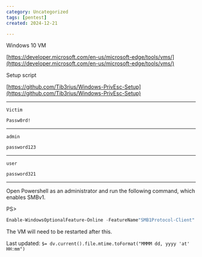 ```yaml
---
category: Uncategorized
tags: [pentest]
created: 2024-12-21

---
```

Windows 10 VM

[https://developer.microsoft.com/en-us/microsoft-edge/tools/vms/](https://developer.microsoft.com/en-us/microsoft-edge/tools/vms/)

Setup script

[https://github.com/Tib3rius/Windows-PrivEsc-Setup](https://github.com/Tib3rius/Windows-PrivEsc-Setup)

----

```command prompt - kali
Victim
```

```command prompt - kali
Passw0rd!
```

----

```command prompt - kali
admin
```

```command prompt - kali
password123
```

----

```command prompt - kali
user
```

```command prompt - kali
password321
```

----

Open Powershell as an administrator and run the following command, which enables SMBv1.

PS> 
```powershell - windows
Enable-WindowsOptionalFeature-Online -FeatureName"SMB1Protocol-Client" -All
```

The VM will need to be restarted after this.


Last updated: `$= dv.current().file.mtime.toFormat("MMMM dd, yyyy 'at' HH:mm")`
